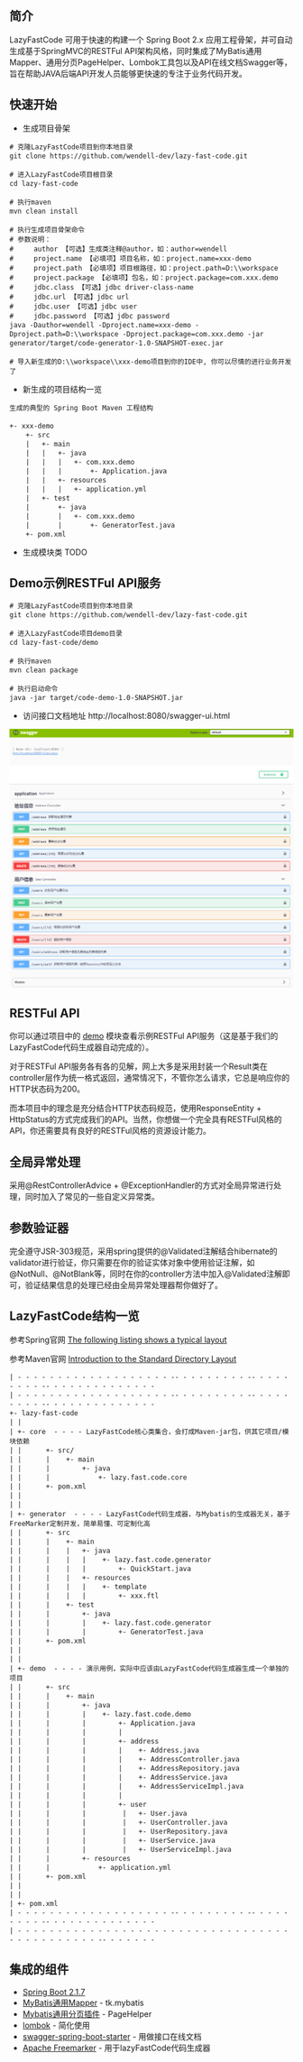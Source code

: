 ## 简介
LazyFastCode 可用于快速的构建一个 Spring Boot 2.x 应用工程骨架，并可自动生成基于SpringMVC的RESTFul API架构风格，同时集成了MyBatis通用Mapper、通用分页PageHelper、Lombok工具包以及API在线文档Swagger等，旨在帮助JAVA后端API开发人员能够更快速的专注于业务代码开发。


## 快速开始
- 生成项目骨架
```
# 克隆LazyFastCode项目到你本地目录
git clone https://github.com/wendell-dev/lazy-fast-code.git

# 进入LazyFastCode项目根目录
cd lazy-fast-code

# 执行maven
mvn clean install

# 执行生成项目骨架命令
# 参数说明： 
#     author 【可选】生成类注释@author，如：author=wendell
#     project.name 【必填项】项目名称，如：project.name=xxx-demo
#     project.path 【必填项】项目根路径，如：project.path=D:\\workspace
#     project.package 【必填项】包名，如：project.package=com.xxx.demo
#     jdbc.class 【可选】jdbc driver-class-name
#     jdbc.url 【可选】jdbc url
#     jdbc.user 【可选】jdbc user
#     jdbc.password 【可选】jdbc password
java -Dauthor=wendell -Dproject.name=xxx-demo -Dproject.path=D:\\workspace -Dproject.package=com.xxx.demo -jar generator/target/code-generator-1.0-SNAPSHOT-exec.jar

# 导入新生成的D:\\workspace\\xxx-demo项目到你的IDE中, 你可以尽情的进行业务开发了
```

- 新生成的项目结构一览
```
生成的典型的 Spring Boot Maven 工程结构

+- xxx-demo
    +- src
    |   +- main
    |   |   +- java
    |   |   |   +- com.xxx.demo
    |   |   |       +- Application.java
    |   |   +- resources
    |   |   |   +- application.yml
    |   +- test
    |       +- java
    |       |   +- com.xxx.demo
    |       |       +- GeneratorTest.java
    +- pom.xml
```

- 生成模块类
TODO


## Demo示例RESTFul API服务
```
# 克隆LazyFastCode项目到你本地目录
git clone https://github.com/wendell-dev/lazy-fast-code.git

# 进入LazyFastCode项目demo目录
cd lazy-fast-code/demo

# 执行maven
mvn clean package

# 执行启动命令
java -jar target/code-demo-1.0-SNAPSHOT.jar
```

- 访问接口文档地址 http://localhost:8080/swagger-ui.html

![demo-swagger.jpg](https://github.com/wendell-dev/resource-static/blob/master/lazy-fast-code/demo-swagger.jpg)


## RESTFul API
你可以通过项目中的 [demo](https://github.com/wendell-dev/lazy-fast-code/tree/master/demo) 模块查看示例RESTFul API服务（这是基于我们的LazyFastCode代码生成器自动完成的）。 

对于RESTFul API服务各有各的见解，网上大多是采用封装一个Result类在controller层作为统一格式返回，通常情况下，不管你怎么请求，它总是响应你的HTTP状态码为200。 

而本项目中的理念是充分结合HTTP状态码规范，使用ResponseEntity + HttpStatus的方式完成我们的API。当然，你想做一个完全具有RESTFul风格的API，你还需要具有良好的RESTFul风格的资源设计能力。


## 全局异常处理
采用@RestControllerAdvice + @ExceptionHandler的方式对全局异常进行处理，同时加入了常见的一些自定义异常类。


## 参数验证器
完全遵守JSR-303规范，采用spring提供的@Validated注解结合hibernate的validator进行验证，你只需要在你的验证实体对象中使用验证注解，如@NotNull、@NotBlank等，同时在你的controller方法中加入@Validated注解即可，验证结果信息的处理已经由全局异常处理器帮你做好了。


## LazyFastCode结构一览
参考Spring官网
[The following listing shows a typical layout](https://docs.spring.io/spring-boot/docs/2.1.7.RELEASE/reference/html/using-boot-structuring-your-code.html#using-boot-locating-the-main-class)

参考Maven官网
[Introduction to the Standard Directory Layout](http://maven.apache.org/guides/introduction/introduction-to-the-standard-directory-layout.html)

    | - - - - - - - - - - - - - - - - - - - -- - - - - - - - - -- - - - - - - - - -- - - - - - - - - - - - - -
    | - - - - - - - - - - - - - - - - - - - -- - - - - - - - - -- - - - - - - - - -- - - - - - - - - - - - - -
    +- lazy-fast-code
    | |
    | +- core  - - - - LazyFastCode核心类集合，会打成Maven-jar包，供其它项目/模块依赖
    | |      +- src/
    | |      |    +- main
    | |      |        +- java
    | |      |            +- lazy.fast.code.core
    | |      +- pom.xml
    | |
    | |
    | +- generator  - - - - LazyFastCode代码生成器，与Mybatis的生成器无关，基于FreeMarker定制开发，简单易懂、可定制化高
    | |      +- src
    | |      |    +- main
    | |      |    |   +- java
    | |      |    |   |    +- lazy.fast.code.generator
    | |      |    |   |        +- QuickStart.java
    | |      |    |   +- resources
    | |      |    |   |    +- template
    | |      |    |   |        +- xxx.ftl
    | |      |    +- test
    | |      |        +- java
    | |      |        |    +- lazy.fast.code.generator
    | |      |        |        +- GeneratorTest.java
    | |      +- pom.xml
    | |
    | |
    | +- demo  - - - - 演示用例，实际中应该由LazyFastCode代码生成器生成一个单独的项目
    | |      +- src
    | |      |    +- main
    | |      |        +- java
    | |      |        |    +- lazy.fast.code.demo
    | |      |        |        +- Application.java
    | |      |        |        |
    | |      |        |        +- address
    | |      |        |        |    +- Address.java
    | |      |        |        |    +- AddressController.java
    | |      |        |        |    +- AddressRepository.java
    | |      |        |        |    +- AddressService.java
    | |      |        |        |    +- AddressServiceImpl.java
    | |      |        |        |
    | |      |        |        +- user
    | |      |        |         |   +- User.java
    | |      |        |         |   +- UserController.java
    | |      |        |         |   +- UserRepository.java
    | |      |        |         |   +- UserService.java
    | |      |        |         |   +- UserServiceImpl.java
    | |      |        +- resources
    | |      |            +- application.yml
    | |      +- pom.xml
    | |
    | |
    | +- pom.xml
    | - - - - - - - - - - - - - - - - - - - -- - - - - - - - - -- - - - - - - - - -- - - - - - - - - - - - - -
    | - - - - - - - - - - - - - - - - - - - - - - - - - - - - - - - - - - - - - - - - - - - - - -- - - - - - -


## 集成的组件
- [Spring Boot 2.1.7](https://docs.spring.io/spring-boot/docs/2.1.7.RELEASE/reference/html/)
- [MyBatis通用Mapper](https://github.com/abel533/Mapper) - tk.mybatis
- [Mybatis通用分页插件](https://github.com/pagehelper/Mybatis-PageHelper) - PageHelper
- [lombok](https://projectlombok.org/) - 简化使用
- [swagger-spring-boot-starter](https://github.com/SpringForAll/spring-boot-starter-swagger) - 用做接口在线文档
- [Apache Freemarker](https://github.com/apache/freemarker) - 用于lazyFastCode代码生成器


